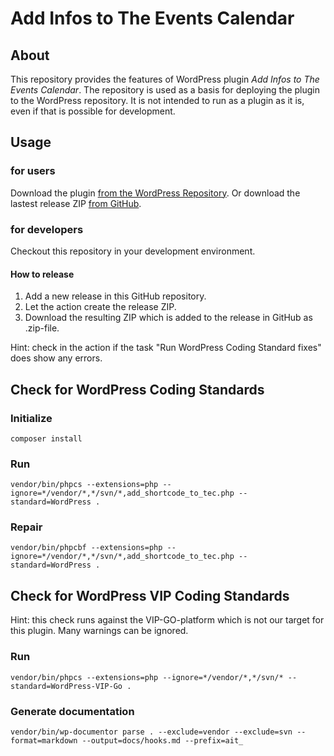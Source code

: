 # Add Infos to The Events Calendar

## About

This repository provides the features of WordPress plugin _Add Infos to The Events Calendar_. The repository is used as a basis for deploying the plugin to the WordPress repository. It is not intended to run as a plugin as it is, even if that is possible for development.

## Usage

### for users

Download the plugin [from the WordPress Repository](https://wordpress.org/plugins/add-infos-to-the-events-calendar/).
Or download the lastest release ZIP [from GitHub](https://github.com/hagege/add_infos_to_tec/releases).

### for developers

Checkout this repository in your development environment.

#### How to release

1. Add a new release in this GitHub repository.
2. Let the action create the release ZIP.
3. Download the resulting ZIP which is added to the release in GitHub as .zip-file.

Hint: check in the action if the task "Run WordPress Coding Standard fixes" does show any errors.

## Check for WordPress Coding Standards

### Initialize

`composer install`

### Run

`vendor/bin/phpcs --extensions=php --ignore=*/vendor/*,*/svn/*,add_shortcode_to_tec.php --standard=WordPress .`

### Repair

`vendor/bin/phpcbf --extensions=php --ignore=*/vendor/*,*/svn/*,add_shortcode_to_tec.php --standard=WordPress .`

## Check for WordPress VIP Coding Standards

Hint: this check runs against the VIP-GO-platform which is not our target for this plugin. Many warnings can be ignored.

### Run

`vendor/bin/phpcs --extensions=php --ignore=*/vendor/*,*/svn/* --standard=WordPress-VIP-Go .`

### Generate documentation

`vendor/bin/wp-documentor parse . --exclude=vendor --exclude=svn --format=markdown --output=docs/hooks.md --prefix=ait_`

